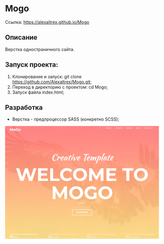 # Mogo
Ссылка: https://alexaltrex.github.io/Mogo

## Описание
Верстка одностраничного сайта.

## Запуск проекта:
1. Клонирование и запуск: git clone https://github.com/Alexaltrex/Mogo.git;
2. Переход в директорию с проектом: cd Mogo;
3. Запуск файла index.html;

## Разработка
* Верстка - предпроцессор SASS (конкретно SCSS);

<img src="img/gh01.jpg" width="800">